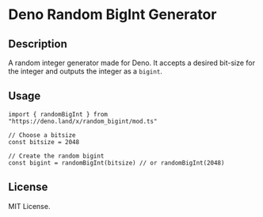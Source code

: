 # Deno Random BigInt Generator
## Description
A random integer generator made for Deno. It accepts a desired bit-size for the integer and outputs the integer as a `bigint`.

## Usage
    import { randomBigInt } from "https://deno.land/x/random_bigint/mod.ts"

    // Choose a bitsize
    const bitsize = 2048

    // Create the random bigint
    const bigint = randomBigInt(bitsize) // or randomBigInt(2048)

## License
MIT License.
